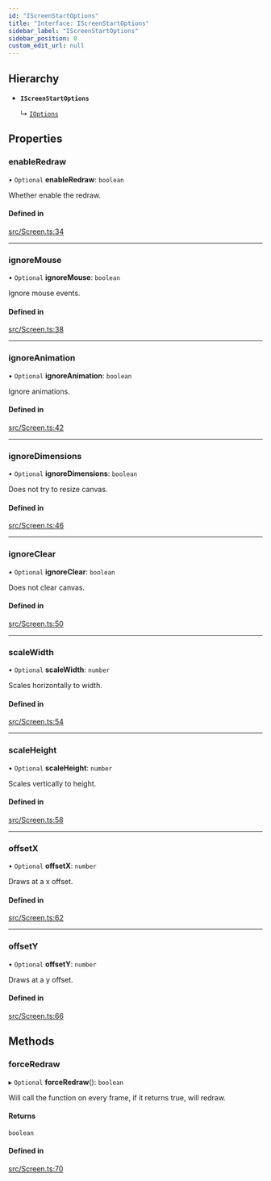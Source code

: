 ```yaml
---
id: "IScreenStartOptions"
title: "Interface: IScreenStartOptions"
sidebar_label: "IScreenStartOptions"
sidebar_position: 0
custom_edit_url: null
---
```


## Hierarchy

- **`IScreenStartOptions`**

  ↳ [`IOptions`](IOptions.md)

## Properties

### enableRedraw

• `Optional` **enableRedraw**: `boolean`

Whether enable the redraw.

#### Defined in

[src/Screen.ts:34](https://github.com/canvg/canvg/blob/5ea8056/src/Screen.ts#L34)

___

### ignoreMouse

• `Optional` **ignoreMouse**: `boolean`

Ignore mouse events.

#### Defined in

[src/Screen.ts:38](https://github.com/canvg/canvg/blob/5ea8056/src/Screen.ts#L38)

___

### ignoreAnimation

• `Optional` **ignoreAnimation**: `boolean`

Ignore animations.

#### Defined in

[src/Screen.ts:42](https://github.com/canvg/canvg/blob/5ea8056/src/Screen.ts#L42)

___

### ignoreDimensions

• `Optional` **ignoreDimensions**: `boolean`

Does not try to resize canvas.

#### Defined in

[src/Screen.ts:46](https://github.com/canvg/canvg/blob/5ea8056/src/Screen.ts#L46)

___

### ignoreClear

• `Optional` **ignoreClear**: `boolean`

Does not clear canvas.

#### Defined in

[src/Screen.ts:50](https://github.com/canvg/canvg/blob/5ea8056/src/Screen.ts#L50)

___

### scaleWidth

• `Optional` **scaleWidth**: `number`

Scales horizontally to width.

#### Defined in

[src/Screen.ts:54](https://github.com/canvg/canvg/blob/5ea8056/src/Screen.ts#L54)

___

### scaleHeight

• `Optional` **scaleHeight**: `number`

Scales vertically to height.

#### Defined in

[src/Screen.ts:58](https://github.com/canvg/canvg/blob/5ea8056/src/Screen.ts#L58)

___

### offsetX

• `Optional` **offsetX**: `number`

Draws at a x offset.

#### Defined in

[src/Screen.ts:62](https://github.com/canvg/canvg/blob/5ea8056/src/Screen.ts#L62)

___

### offsetY

• `Optional` **offsetY**: `number`

Draws at a y offset.

#### Defined in

[src/Screen.ts:66](https://github.com/canvg/canvg/blob/5ea8056/src/Screen.ts#L66)

## Methods

### forceRedraw

▸ `Optional` **forceRedraw**(): `boolean`

Will call the function on every frame, if it returns true, will redraw.

#### Returns

`boolean`

#### Defined in

[src/Screen.ts:70](https://github.com/canvg/canvg/blob/5ea8056/src/Screen.ts#L70)
